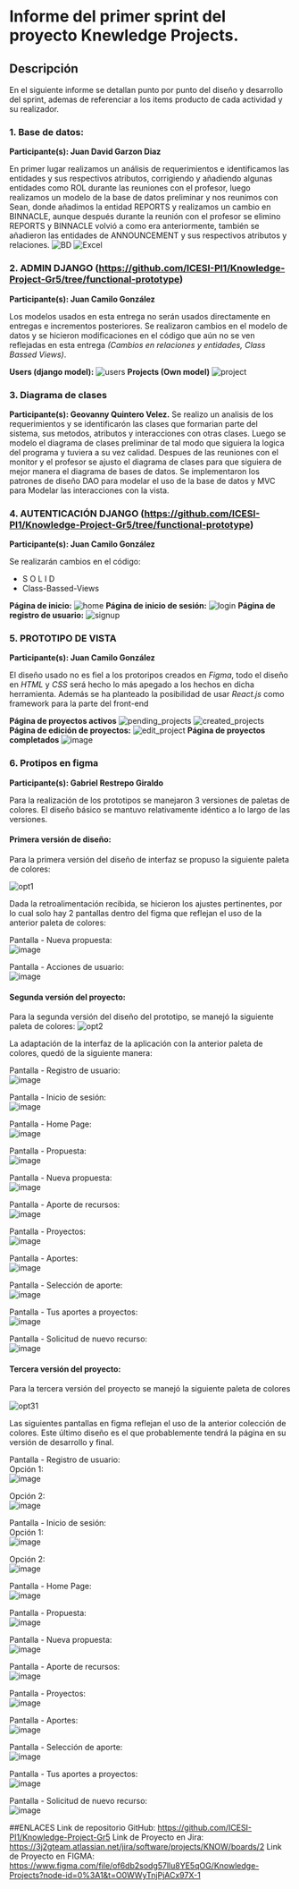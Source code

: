 # Informe del primer sprint del proyecto Knewledge Projects.

## Descripción

En el siguiente informe se detallan punto por punto del diseño y desarrollo del sprint, ademas de referenciar a los items producto de cada actividad y su realizador.

### 1. Base de datos:

**Participante(s): Juan David Garzon Diaz**

En primer lugar realizamos un análisis de requerimientos e identificamos las entidades y sus respectivos atributos, corrigiendo y añadiendo algunas entidades como ROL durante las reuniones con el profesor, luego realizamos un modelo de la base de datos preliminar y nos reunimos con Sean, donde añadimos la entidad REPORTS y realizamos un cambio en BINNACLE, aunque después durante la reunión con el profesor se elimino REPORTS y BINNACLE volvió a como era anteriormente, también se añadieron las entidades de ANNOUNCEMENT y sus respectivos atributos y relaciones.
![BD](https://i.imgur.com/wlGVrPk.png)
![Excel]( https://i.imgur.com/lxlonf1.png)

### 2. ADMIN DJANGO (https://github.com/ICESI-PI1/Knowledge-Project-Gr5/tree/functional-prototype)

**Participante(s): Juan Camilo González**

Los modelos usados en esta entrega no serán usados directamente en entregas e incrementos posteriores. Se realizaron cambios en el modelo de datos y se hicieron modificaciones en el código que aún no se ven reflejadas en esta entrega *(Cambios en relaciones y entidades, Class Bassed Views)*.

**Users (django model):**
![users](https://github.com/IntegradorTeam/PI-Project-KnowledgeProjects/blob/main/Images/CRUD%20&%20View/WhatsApp%20Image%202023-03-30%20at%209.09.39%20PM.jpeg?raw=true)
**Projects (Own model)**
![project](https://github.com/IntegradorTeam/PI-Project-KnowledgeProjects/blob/main/Images/CRUD%20&%20View/WhatsApp%20Image%202023-03-30%20at%209.10.44%20PM.jpeg?raw=true)

### 3. Diagrama de clases

**Participante(s): Geovanny Quintero Velez.**
Se realizo un analisis de los requerimientos y se identificarón las clases que formarian parte del sistema, sus metodos, atributos y interacciones con otras clases. Luego se modelo el diagrama de clases preliminar de tal modo que siguiera la logica del programa y tuviera a su vez calidad. Despues de las reuniones con el monitor y el profesor se ajusto el diagrama de clases para que siguiera de mejor manera el diagrama de bases de datos. Se implementaron los patrones de diseño DAO para modelar el uso de la base de datos y MVC para Modelar las interacciones con la vista.


### 4. AUTENTICACIÓN DJANGO (https://github.com/ICESI-PI1/Knowledge-Project-Gr5/tree/functional-prototype)

**Participante(s): Juan Camilo González**

Se realizarán cambios en el código:  

* S O L I D
* Class-Bassed-Views

**Página de inicio:**
![home](https://github.com/Juank114Gonzalez/images/blob/master/WhatsApp%20Image%202023-03-30%20at%208.58.28%20PM.jpeg?raw=true)
**Página de inicio de sesión:**
![login](https://github.com/Juank114Gonzalez/images/blob/master/WhatsApp%20Image%202023-03-30%20at%208.59.08%20PM.jpeg?raw=true)
**Página de registro de usuario:**
![signup](https://github.com/IntegradorTeam/PI-Project-KnowledgeProjects/blob/main/Images/CRUD%20&%20View/WhatsApp%20Image%202023-03-30%20at%208.59.10%20PM.jpeg?raw=true)

### 5. PROTOTIPO DE VISTA

**Participante(s): Juan Camilo González**

El diseño usado no es fiel a los protoripos creados en *Figma*, todo el diseño en *HTML* y *CSS* será hecho lo más apegado a los hechos en dicha herramienta. Además se ha planteado la posibilidad de usar *React.js* como framework para la parte del front-end

**Página de proyectos activos**
![pending_projects](https://github.com/IntegradorTeam/PI-Project-KnowledgeProjects/blob/main/Images/CRUD%20&%20View/WhatsApp%20Image%202023-03-30%20at%209.00.20%20PM.jpeg?raw=true)
![created_projects](https://github.com/IntegradorTeam/PI-Project-KnowledgeProjects/blob/main/Images/CRUD%20&%20View/WhatsApp%20Image%202023-03-30%20at%209.02.28%20PM.jpeg?raw=true)
**Página de edición de proyectos:**
![edit_project](https://github.com/IntegradorTeam/PI-Project-KnowledgeProjects/blob/main/Images/CRUD%20&%20View/WhatsApp%20Image%202023-03-30%20at%209.03.13%20PM.jpeg?raw=true)
**Página de proyectos completados**
![image](https://github.com/IntegradorTeam/PI-Project-KnowledgeProjects/blob/main/Images/CRUD%20&%20View/WhatsApp%20Image%202023-03-30%20at%209.03.13%20PM%20(1).jpeg?raw=true)


### 6. Protipos en figma
**Participante(s): Gabriel Restrepo Giraldo**

Para la realización de los prototipos se manejaron 3 versiones de paletas de colores. El diseño básico se mantuvo relativamente idéntico a lo largo de las versiones.

#### Primera versión de diseño:

Para la primera versión del diseño de interfaz se propuso la siguiente paleta de colores:

![opt1](https://user-images.githubusercontent.com/93087966/229014061-39aaef0e-cd2b-43bf-8eba-ae1c07cf9875.png)

Dada la retroalimentación recibida, se hicieron los ajustes pertinentes, por lo cual solo hay 2 pantallas dentro del figma que reflejan el uso de la anterior paleta de colores:

Pantalla - Nueva propuesta:  
![image](https://user-images.githubusercontent.com/93087966/229013854-4d07d607-3446-4275-9311-a1a45ff254a4.png)

Pantalla - Acciones de usuario:  
![image](https://user-images.githubusercontent.com/93087966/229013917-57490f48-8f90-41c9-ae8c-8d18cced76f6.png)


#### Segunda versión del proyecto:  

Para la segunda versión del diseño del prototipo, se manejó la siguiente paleta de colores:
![opt2](https://user-images.githubusercontent.com/93087966/229014236-5bd8357e-743c-4cbd-a1fa-9aa41eac6ded.png)

La adaptación de la interfaz de la aplicación con la anterior paleta de colores, quedó de la siguiente manera:

Pantalla - Registro de usuario:  
![image](https://user-images.githubusercontent.com/93087966/229014494-6126327b-b0a1-4351-95bc-927a457726eb.png)

Pantalla - Inicio de sesión:  
![image](https://user-images.githubusercontent.com/93087966/229014582-01903c78-d59f-43e4-a3c5-501dbe85d736.png)

Pantalla - Home Page:  
![image](https://user-images.githubusercontent.com/93087966/229014683-554264f9-3a7b-4636-ac15-047f4dd92b2e.png)

Pantalla - Propuesta:  
![image](https://user-images.githubusercontent.com/93087966/229014768-49a3ebac-6f8d-4810-bede-a8a600ab50ba.png)

Pantalla - Nueva propuesta:  
![image](https://user-images.githubusercontent.com/93087966/229015109-157f121b-61f9-4274-9cc3-6aa0ea66c71d.png)

Pantalla - Aporte de recursos:  
![image](https://user-images.githubusercontent.com/93087966/229015154-11762a00-bb40-46a1-8294-9e0741e9385b.png)

Pantalla - Proyectos:  
![image](https://user-images.githubusercontent.com/93087966/229015349-da65b2f2-3cf2-4ade-976b-86dfa1b3b11d.png)

Pantalla - Aportes:  
![image](https://user-images.githubusercontent.com/93087966/229015443-27dcf27b-c9df-452a-9dc7-7b93390ec757.png)

Pantalla - Selección de aporte:  
![image](https://user-images.githubusercontent.com/93087966/229015500-3a140445-b5b7-4810-81da-25eb5276d176.png)

Pantalla - Tus aportes a proyectos:  
![image](https://user-images.githubusercontent.com/93087966/229015604-fdeaaef0-bf37-416c-9340-98605acb11c9.png)

Pantalla - Solicitud de nuevo recurso:  
![image](https://user-images.githubusercontent.com/93087966/229015666-53d43cad-f415-463a-9a04-336e3dd157f1.png)

#### Tercera versión del proyecto:  

Para la tercera versión del proyecto se manejó la siguiente paleta de colores

![opt31](https://user-images.githubusercontent.com/93087966/229017712-3a801e88-b30a-4524-a6b9-fa56ed4a6a20.png)


Las siguientes pantallas en figma reflejan el uso de la anterior colección de colores. Este último diseño es el que probablemente tendrá la página en su versión de desarrollo y final.

Pantalla - Registro de usuario:  
Opción 1:  
![image](https://user-images.githubusercontent.com/93087966/229016598-422f7009-5362-4043-9841-80ea60765b65.png)


Opción 2:  
![image](https://user-images.githubusercontent.com/93087966/229016652-c1bdf0c3-a390-4abb-8a36-78250efd9964.png)


Pantalla - Inicio de sesión:  
Opción 1:  
![image](https://user-images.githubusercontent.com/93087966/229016715-5cd31172-32ff-484a-aede-a324995f17bb.png)


Opción 2:  
![image](https://user-images.githubusercontent.com/93087966/229016756-a6b052d6-758d-4725-bb3a-1e360d2850cb.png)


Pantalla - Home Page:  
![image](https://user-images.githubusercontent.com/93087966/229016835-d4f405f3-3a6a-4b6d-be4e-de216991ac34.png)

Pantalla - Propuesta:  
![image](https://user-images.githubusercontent.com/93087966/229016854-5dbb3e7a-f7ff-4aec-a5e5-43d598ff8e5f.png)

Pantalla - Nueva propuesta:  
![image](https://user-images.githubusercontent.com/93087966/229016880-e07dcffc-f9e0-4196-8fac-34c76cc3790a.png)


Pantalla - Aporte de recursos:  
![image](https://user-images.githubusercontent.com/93087966/229016922-e82cbc64-5c61-4c95-97f5-9692b74f2a51.png)


Pantalla - Proyectos:  
![image](https://user-images.githubusercontent.com/93087966/229016978-8d3e8c7a-0951-4631-9907-e92ed1e8ae46.png)

Pantalla - Aportes:  
![image](https://user-images.githubusercontent.com/93087966/229017024-4e8b5ed6-5023-4a6c-ba78-b02953eefd37.png)

Pantalla - Selección de aporte:  
![image](https://user-images.githubusercontent.com/93087966/229017065-591762a3-7722-433a-ab66-69ea08cb17a1.png)

Pantalla - Tus aportes a proyectos:  
![image](https://user-images.githubusercontent.com/93087966/229017100-223de93f-6850-45dc-9e8b-bb54434f0c3d.png)

Pantalla - Solicitud de nuevo recurso:  
![image](https://user-images.githubusercontent.com/93087966/229017126-0217bc78-f1b7-45be-9c1a-e4f3202b6614.png)

##ENLACES
Link de repositorio GitHub: https://github.com/ICESI-PI1/Knowledge-Project-Gr5
Link de Proyecto en Jira: https://3j2gteam.atlassian.net/jira/software/projects/KNOW/boards/2
Link de Proyecto en FIGMA: https://www.figma.com/file/of6db2sodg57llu8YE5qOG/Knowledge-Projects?node-id=0%3A1&t=O0WWyTnjPjACx97X-1


